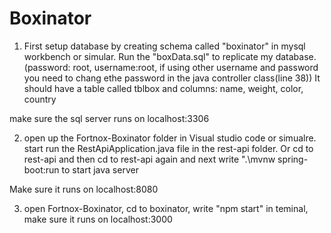 # Boxinator

1. First setup database by creating schema called "boxinator" in mysql workbench or simular. 
Run the "boxData.sql" to replicate my database. (password: root, username:root, if using other username and password you need to chang ethe password in the java controller class(line 38)) 
It should have a table called tblbox and columns: name, weight, color, country

make sure the sql server runs on localhost:3306

2. open up the Fortnox-Boxinator folder in Visual studio code or simualre.
start run the RestApiApplication.java file in the rest-api folder. Or cd to rest-api and then cd to rest-api again and next write ".\mvnw spring-boot:run to start java server

Make sure it runs on localhost:8080

3.  open  Fortnox-Boxinator, cd to boxinator, write "npm start" in teminal, make sure it runs on localhost:3000
